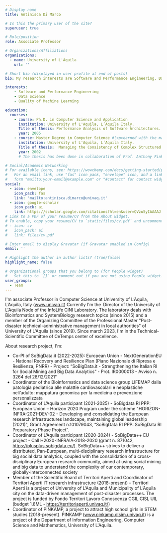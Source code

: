 ```yaml
---
# Display name
title: Antinisca Di Marco

# Is this the primary user of the site?
superuser: true

# Role/position
role: Associate Professor

# Organizations/Affiliations
organizations:
  - name: University of L'Aquila
    url: ''

# Short bio (displayed in user profile at end of posts)
bio: My research interests are Software and Performance Engineering, Data Science, and Quality of Machine Learning.

interests:
    - Software and Performance Engineering
    - Data Science
    - Quality of Machine Learning

education:
  courses:
    - course: Ph.D. in Computer Science and Application
      institution: University of L'Aquila, L’Aquila Italy.
      Title of thesis: Performance Analysis of Software Architectures.
      year: 2005
    - course: Master Degree in Computer Science #(<p>earned with the maximum score and Summa cum Laude</p>)
      institution: University of L'Aquila, L’Aquila Italy.
      Title of thesis:  Managing the Consistency of Complex Structured Documents.
      year: 2002
      # The thesis has been done in collaboration of Prof. Anthony Finkelstein, during my ERASMUS visit at UCL (University College London), U.K.

# Social/Academic Networking
# For available icons, see: https://wowchemy.com/docs/getting-started/page-builder/#icons
#   For an email link, use "fas" icon pack, "envelope" icon, and a link in the
#   form "mailto:your-email@example.com" or "#contact" for contact widget.
social:
  - icon: envelope
    icon_pack: fas
    link: 'mailto:antinisca.dimarco@univaq.it'
  - icon: google-scholar
    icon_pack: ai
    link: https://scholar.google.com/citations?hl=en&user=QVzuSyIAAAAJ
# Link to a PDF of your resume/CV from the About widget.
# To enable, copy your resume/CV to `static/files/cv.pdf` and uncomment the lines below.
# - icon: cv
#   icon_pack: ai
#   link: files/cv.pdf

# Enter email to display Gravatar (if Gravatar enabled in Config)
email: ''

# Highlight the author in author lists? (true/false)
highlight_name: false

# Organizational groups that you belong to (for People widget)
#   Set this to `[]` or comment out if you are not using People widget.
user_groups:
  - Team
---
```

I'm associate Professor in Computer Science at University of L’Aquila, L’Aquila, Italy (www.univaq.it)
Currently I'm the Director of the University of L'Aquila Node of the InfoLife CINI Laboratory. The laboratory deals with Bioinformatics and SystemBiology research topics (since 2015)
and a member of the Organizing Committee of the Professional Master "Post-disaster                     technical-administrative management in local authorities" of University of L'Aquila (since 2019).
Since march 2023, I'm in the Technical- Scientific Committee of CeTemps center of excellence.

About research project, I'm:

   - Co-PI of SoBigData.it (2022-2025):  European Union - NextGenerationEU - National Recovery and Resilience Plan (Piano Nazionale di Ripresa e Resilienza, PNRR) - Project: “SoBigData.it - Strengthening the Italian RI for Social Mining and Big Data Analytics” - Prot. IR0000013 - Avviso n. 3264 del 28/12/2021"
   - Coordinator of the Bioinformatics and data science group LIFEMAP dalla patologia pediatrica alle malattie cardiovascolari e neoplastiche nell’adulto: mappatura genomica per la medicina e prevenzione personalizzata
   - Coordinator of  L’Aquila participant (2021-2025) -  SoBigdata RI PPP:  European Union – Horizon 2020 Program under the scheme "HORIZON-INFRA-2021-DEV-02 - Developing and consolidating the European research infrastructures landscape, maintaining global leadership (2021)", Grant Agreement n.101079043, “SoBigData RI PPP: SoBigData RI Preparatory Phase Project”.
   - Coordinator of L’Aquila participant (2020-2024) - SoBigData++ EU project - Call H2020-INFRAIA-2018-2020 (grant n.  871042, https://plusplus.sobigdata.eu/). SoBigData++ strives to deliver a distributed, Pan-European, multi-disciplinary research infrastructure for big social data analytics, coupled with the consolidation of a cross-disciplinary European research community, aimed at using social mining and big data to understand the complexity of our contemporary, globally-interconnected society
   - Member of the Scientific Board of Territori Aperti and Coordinator of Territori Aperti IT research infrastructure (2018-present) – Territori Aperti is a project of University of L’Aquila and Municipality of L’Aquila city on the data-driven management of post-disaster processes. The project is funded by Fondo Territori Lavoro Conoscenza CGIL CISL UIL (budget 1.8ML -  https://territoriaperti.univaq.it/)
   - Coordinator of PINKAMP, a project to attract high school girls in STEM studies (2018-present). PINKAMP (www.pinkamp.disim.univaq.it) is a project of the Department of Information Engineering, Computer Science and Mathematics, University of L'Aquila.
